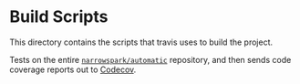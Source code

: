 # Build Scripts

This directory contains the scripts that travis uses to build the project.

Tests on the entire [`narrowspark/automatic`](https://github.com/narrowspark/automatic) repository,
and then sends code coverage reports out to [Codecov](https://codecov.io/github/narrowspark/automatic).
